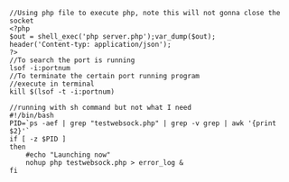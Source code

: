     //Using php file to execute php, note this will not gonna close the socket
    <?php
    $out = shell_exec('php server.php');var_dump($out);
    header('Content-typ: application/json');
    ?>
    //To search the port is running
    lsof -i:portnum
    //To terminate the certain port running program
    //execute in terminal
    kill $(lsof -t -i:portnum)

    //running with sh command but not what I need
    #!/bin/bash
    PID=`ps -aef | grep "testwebsock.php" | grep -v grep | awk '{print $2}'`
    if [ -z $PID ]
    then
        #echo "Launching now"
        nohup php testwebsock.php > error_log &
    fi